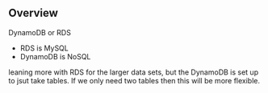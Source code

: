 ## Overview

DynamoDB or RDS

* RDS is MySQL
* DynamoDB is NoSQL

leaning more with RDS for the larger data sets, but the DynamoDB is set up to jsut take tables. If we only need two tables then this will be more flexible.